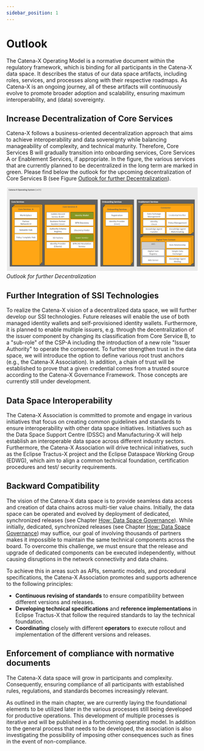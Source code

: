 ```yaml
---
sidebar_position: 1
---
```

# Outlook

The Catena-X Operating Model is a normative document within the regulatory framework, which is binding for all participants in the Catena-X data space. It describes the status of our data space artifacts, including roles, services, and processes along with their respective roadmaps. As Catena-X is an ongoing journey, all of these artifacts will continuously evolve to promote broader adoption and scalability, ensuring maximum interoperability, and (data) sovereignty.

## Increase Decentralization of Core Services

Catena-X follows a business-oriented decentralization approach that aims to achieve interoperability and data sovereignty while balancing manageability of complexity, and technical maturity. Therefore, Core Services B will gradually transition into onboarding services, Core Services A or Enablement Services, if appropriate. In the figure, the various services that are currently planned to be decentralized in the long term are marked in green. Please find below the outlook for the upcoming decentralization of Core Services B (see Figure [Outlook for further Decentralization](./outlook.md#increase-decentralization-of-core-services)).

![image](./assets/outlook-for-further-decentralization.png)  
*Outlook for further Decentralization*

## Further Integration of SSI Technologies

To realize the Catena-X vision of a decentralized data space, we will further develop our SSI technologies. Future releases will enable the use of both managed identity wallets and self-provisioned identity wallets. Furthermore, it is planned to enable multiple issuers, e.g. through the decentralization of the issuer component by changing its classification from Core Service B, to a "sub-role" of the CSP-A including the introduction of a new role "Issuer Authority" to operate the component. To further strengthen trust in the data space, we will introduce the option to define various root trust anchors (e.g., the Catena-X Association). In addition, a chain of trust will be established to prove that a given credential comes from a trusted source according to the Catena-X Governance Framework. Those concepts are currently still under development.

## Data Space Interoperability

The Catena-X Association is committed to promote and engage in various initiatives that focus on creating common guidelines and standards to ensure interoperability with other data space initiatives. Initiatives such as the Data Space Support Centre (DSSC) and Manufacturing-X will help establish an interoperable data space across different industry sectors. Furthermore, the Catena-X Association will drive technical initiatives, such as the Eclipse Tractus-X project and the Eclipse Dataspace Working Group (EDWG), which aim to align a common technical foundation, certification procedures and test/ security requirements.

## Backward Compatibility

The vision of the Catena-X data space is to provide seamless data access and creation of data chains across multi-tier value chains. Initially, the data space can be operated and evolved by deployment of dedicated, synchronized releases (see Chapter [How: Data Space Governance](./../how-data-space-governance/how-data-space-governance.md)). While initially, dedicated, synchronized releases (see Chapter [How: Data Space Governance](./../how-data-space-governance/how-data-space-governance.md)) may suffice, our goal of involving thousands of partners makes it impossible to maintain the same technical components across the board. To overcome this challenge, we must ensure that the release and upgrade of dedicated components can be executed independently, without causing disruptions in the network connectivity and data chains.

To achieve this in areas such as APIs, semantic models, and procedural specifications, the Catena-X Association promotes and supports adherence to the following principles:

- **Continuous revising of standards** to ensure compatibility between different versions and releases.
- **Developing technical specifications** and **reference implementations** in Eclipse Tractus-X that follow the required standards to lay the technical foundation.
- **Coordinating** closely with different **operators** to execute rollout and implementation of the different versions and releases.

## Enforcement of compliance with normative documents

The Catena-X data space will grow in participants and complexity. Consequently, ensuring compliance of all participants with established rules, regulations, and standards becomes increasingly relevant.

As outlined in the main chapter, we are currently laying the foundational elements to be utilized later in the various processes still being developed for productive operations. This development of multiple processes is iterative and will be published in a forthcoming operating model. In addition to the general process that needs to be developed, the association is also investigating the possibility of imposing other consequences such as fines in the event of non-compliance.
